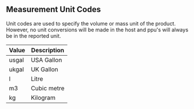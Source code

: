## Measurement Unit Codes

Unit codes are used to specify the volume or mass unit of the product. However, no unit conversions will be made in the host and ppu's will always be in the reported unit.

| Value | Description |
| ----- | ----------- |
| usgal | USA Gallon  |
| ukgal | UK Gallon   |
| l     | Litre       |
| m3    | Cubic metre |
| kg    | Kilogram    |